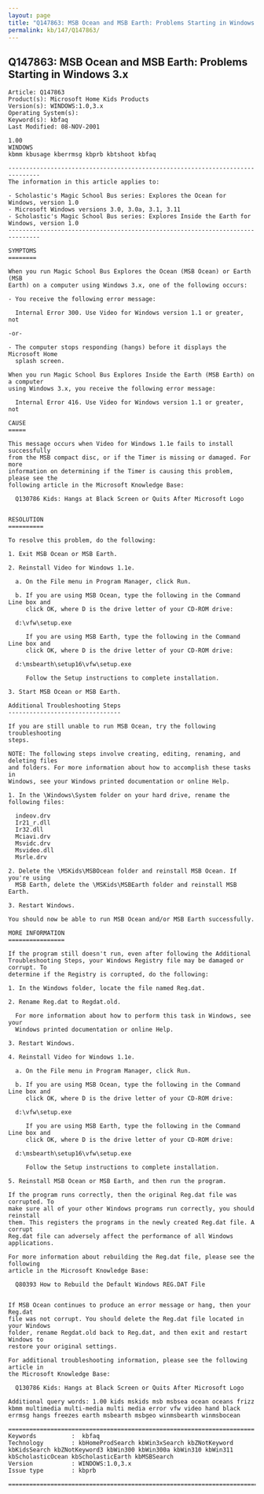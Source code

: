 ```yaml
---
layout: page
title: "Q147863: MSB Ocean and MSB Earth: Problems Starting in Windows 3.x"
permalink: kb/147/Q147863/
---
```


## Q147863: MSB Ocean and MSB Earth: Problems Starting in Windows 3.x

	Article: Q147863
	Product(s): Microsoft Home Kids Products
	Version(s): WINDOWS:1.0,3.x
	Operating System(s): 
	Keyword(s): kbfaq
	Last Modified: 08-NOV-2001
	
	1.00
	WINDOWS
	kbmm kbusage kberrmsg kbprb kbtshoot kbfaq
	
	-------------------------------------------------------------------------------
	The information in this article applies to:
	
	- Scholastic's Magic School Bus series: Explores the Ocean for Windows, version 1.0 
	- Microsoft Windows versions 3.0, 3.0a, 3.1, 3.11 
	- Scholastic's Magic School Bus series: Explores Inside the Earth for Windows, version 1.0 
	-------------------------------------------------------------------------------
	
	SYMPTOMS
	========
	
	When you run Magic School Bus Explores the Ocean (MSB Ocean) or Earth (MSB
	Earth) on a computer using Windows 3.x, one of the following occurs:
	
	- You receive the following error message:
	
	  Internal Error 300. Use Video for Windows version 1.1 or greater, not
	
	-or-
	
	- The computer stops responding (hangs) before it displays the Microsoft Home
	  splash screen.
	
	When you run Magic School Bus Explores Inside the Earth (MSB Earth) on a computer
	using Windows 3.x, you receive the following error message:
	
	  Internal Error 416. Use Video for Windows version 1.1 or greater, not
	
	CAUSE
	=====
	
	This message occurs when Video for Windows 1.1e fails to install successfully
	from the MSB compact disc, or if the Timer is missing or damaged. For more
	information on determining if the Timer is causing this problem, please see the
	following article in the Microsoft Knowledge Base:
	
	  Q130786 Kids: Hangs at Black Screen or Quits After Microsoft Logo
	
	
	RESOLUTION
	==========
	
	To resolve this problem, do the following:
	
	1. Exit MSB Ocean or MSB Earth.
	
	2. Reinstall Video for Windows 1.1e.
	
	  a. On the File menu in Program Manager, click Run.
	
	  b. If you are using MSB Ocean, type the following in the Command Line box and
	     click OK, where D is the drive letter of your CD-ROM drive:
	
	  d:\vfw\setup.exe
	
	     If you are using MSB Earth, type the following in the Command Line box and
	     click OK, where D is the drive letter of your CD-ROM drive:
	
	  d:\msbearth\setup16\vfw\setup.exe
	
	     Follow the Setup instructions to complete installation.
	
	3. Start MSB Ocean or MSB Earth.
	
	Additional Troubleshooting Steps
	--------------------------------
	
	If you are still unable to run MSB Ocean, try the following troubleshooting
	steps.
	
	NOTE: The following steps involve creating, editing, renaming, and deleting files
	and folders. For more information about how to accomplish these tasks in
	Windows, see your Windows printed documentation or online Help.
	
	1. In the \Windows\System folder on your hard drive, rename the following files:
	
	  indeov.drv
	  Ir21_r.dll
	  Ir32.dll
	  Mciavi.drv
	  Msvidc.drv
	  Msvideo.dll
	  Msrle.drv
	
	2. Delete the \MSKids\MSBOcean folder and reinstall MSB Ocean. If you're using
	  MSB Earth, delete the \MSKids\MSBEarth folder and reinstall MSB Earth.
	
	3. Restart Windows.
	
	You should now be able to run MSB Ocean and/or MSB Earth successfully.
	
	MORE INFORMATION
	================
	
	If the program still doesn't run, even after following the Additional
	Troubleshooting Steps, your Windows Registry file may be damaged or corrupt. To
	determine if the Registry is corrupted, do the following:
	
	1. In the Windows folder, locate the file named Reg.dat.
	
	2. Rename Reg.dat to Regdat.old.
	
	  For more information about how to perform this task in Windows, see your
	  Windows printed documentation or online Help.
	
	3. Restart Windows.
	
	4. Reinstall Video for Windows 1.1e.
	
	  a. On the File menu in Program Manager, click Run.
	
	  b. If you are using MSB Ocean, type the following in the Command Line box and
	     click OK, where D is the drive letter of your CD-ROM drive:
	
	  d:\vfw\setup.exe
	
	     If you are using MSB Earth, type the following in the Command Line box and
	     click OK, where D is the drive letter of your CD-ROM drive:
	
	  d:\msbearth\setup16\vfw\setup.exe
	
	     Follow the Setup instructions to complete installation.
	
	5. Reinstall MSB Ocean or MSB Earth, and then run the program.
	
	If the program runs correctly, then the original Reg.dat file was corrupted. To
	make sure all of your other Windows programs run correctly, you should reinstall
	them. This registers the programs in the newly created Reg.dat file. A corrupt
	Reg.dat file can adversely affect the performance of all Windows applications.
	
	For more information about rebuilding the Reg.dat file, please see the following
	article in the Microsoft Knowledge Base:
	
	  Q80393 How to Rebuild the Default Windows REG.DAT File
	
	
	If MSB Ocean continues to produce an error message or hang, then your Reg.dat
	file was not corrupt. You should delete the Reg.dat file located in your Windows
	folder, rename Regdat.old back to Reg.dat, and then exit and restart Windows to
	restore your original settings.
	
	For additional troubleshooting information, please see the following article in
	the Microsoft Knowledge Base:
	
	  Q130786 Kids: Hangs at Black Screen or Quits After Microsoft Logo
	
	Additional query words: 1.00 kids mskids msb msbsea ocean oceans frizz kbmm multimedia multi-media multi media error vfw video hand black errmsg hangs freezes earth msbearth msbgeo winmsbearth winmsbocean
	
	======================================================================
	Keywords          :  kbfaq
	Technology        : kbHomeProdSearch kbWin3xSearch kbZNotKeyword kbKidsSearch kbZNotKeyword3 kbWin300 kbWin300a kbWin310 kbWin311 kbScholasticOcean kbScholasticEarth kbMSBSearch
	Version           : WINDOWS:1.0,3.x
	Issue type        : kbprb
	
	=============================================================================
	
